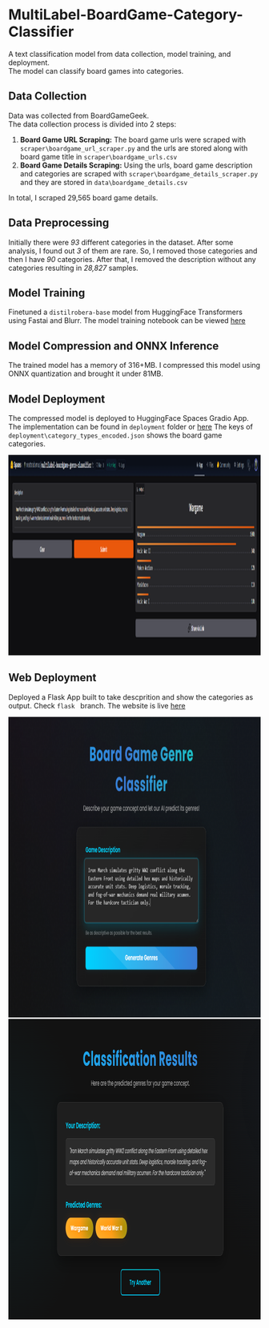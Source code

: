# MultiLabel-BoardGame-Category-Classifier

A text classification model from data collection, model training, and deployment. <br/>
The model can classify board games into categories. <br/>

 ## Data Collection

Data was collected from BoardGameGeek. <br/>The data collection process is divided into 2 steps:

1. **Board Game URL Scraping:** The board game urls were scraped with `scraper\boardgame_url_scraper.py` and the urls are stored along with board game title in `scraper\boardgame_urls.csv`
2. **Board Game Details Scraping:** Using the urls, board game description and categories are scraped with `scraper\boardgame_details_scraper.py` and they are stored in `data\boardgame_details.csv`

In total, I scraped 29,565 board game details.

## Data Preprocessing

Initially there were *93* different categories in the dataset. After some analysis, I found out *3* of them are rare. So, I removed those categories and then I have *90* categories. After that, I removed the description without any categories resulting in *28,827* samples.

## Model Training

Finetuned a `distilrobera-base` model from HuggingFace Transformers using Fastai and Blurr. The model training notebook can be viewed [here](https://colab.research.google.com/drive/1TZ8u98hLOPXXFPtGR-VTphth8zCa0F-E?usp=sharing)

## Model Compression and ONNX Inference

The trained model has a memory of 316+MB. I compressed this model using ONNX quantization and brought it under 81MB. 
 
## Model Deployment
The compressed model is deployed to HuggingFace Spaces Gradio App. The implementation can be found in `deployment` folder or [here](https://huggingface.co/spaces/nosttradamus/multilabel-boardgame-genre-classifier) 
The keys of `deployment\category_types_encoded.json` shows the board game categories.

<img src = "deployment/gradio_app.png" width="800" height="400">

## Web Deployment
Deployed a Flask App built to take descprition and show the categories as output. Check `flask ` branch. The website is live [here](https://multilabel-boardgame-category-classifier.onrender.com/) 

<img src = "deployment/flask_app_home.png" width="1000" height="600">
<img src = "deployment/flask_app_results.png" width="1000" height="600">
